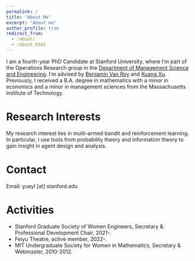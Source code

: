 ```yaml
---
permalink: /
title: "About Me"
excerpt: "About me"
author_profile: true
redirect_from: 
  - /about/
  - /about.html
---
```


I am a fourth-year PhD Candidate at Stanford University, where I’m part of the Operations Research group in the [Department of Management Science and Engineering](https://msande.stanford.edu/). I’m advised by [Benjamin Van Roy](https://web.stanford.edu/~bvr/) and [Kuang Xu](http://web.stanford.edu/~kuangxu/). Previously, I received a B.A. degree in mathematics with a minor in economics and a minor in management sciences from the Massachusetts Institute of Technology. 

Research Interests
======
My research interest lies in multi-armed bandit and reinforcement learning. In particular, I use tools from probability theory and information theory to gain insight in agent design and analysis. 

Contact
======
Email: yueyl [at] stanford.edu

Activities
======
* Stanford Graduate Society of Women Engineers, Secretary & Professional Development Chair, 2021-. 
* Feiyu Theatre, active member, 2022-. 
* MIT Undergraduate Society for Women in Mathematics, Secretary & Webmaster, 2010-2012. 

